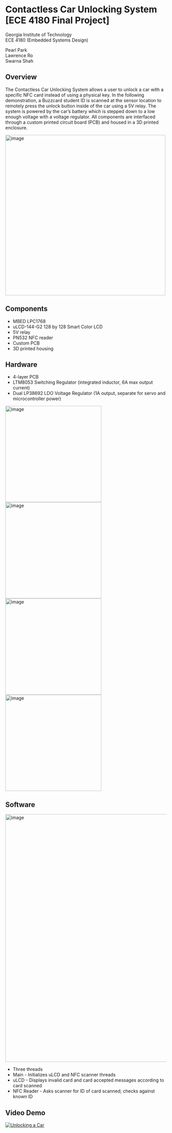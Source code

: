 # Contactless Car Unlocking System [ECE 4180 Final Project]

Georgia Institute of Technology \
ECE 4180 (Embedded Systems Design)

Pearl Park \
Lawrence Ro \
Swarna Shah 

## Overview

The Contactless Car Unlocking System allows a user to unlock a car with a specific NFC card instead of using a physical key. In the following demonstration, a Buzzcard student ID is scanned at the sensor location to remotely press the unlock button inside of the car using a 5V relay. The system is powered by the car’s battery which is stepped down to a low enough voltage with a voltage regulator. All components are interfaced through a custom printed circuit board (PCB) and housed in a 3D printed enclosure.

<img width="500" alt="image" src="https://github.com/jinjupk/4180-Final-Project/assets/84649940/1b4081ca-8d57-4e15-b276-a4e61ceaf6de">

## Components
- MBED LPC1768
- uLCD-144-G2 128 by 128 Smart Color LCD
- 5V relay
- PN532 NFC reader
- Custom PCB
- 3D printed housing

## Hardware
- 4-layer PCB
- LTM8053 Switching Regulator (integrated inductor, 6A max output current)
- Dual LP38692 LDO Voltage Regulator (1A output, separate for servo and microcontroller power)
  
<img width="300" alt="image" src="https://github.com/jinjupk/4180-Final-Project/assets/84649940/daebe276-06e1-489d-957f-789a28a51bac">

<img width="300" alt="image" src="https://github.com/jinjupk/4180-Final-Project/assets/84649940/6131d9c1-6522-4b9e-b837-db9dbf526d21">

<img width="300" alt="image" src="https://github.com/jinjupk/4180-Final-Project/assets/84649940/b8624fc9-eb10-44dd-94dc-f7f1fa32fb53">

<img width="300" alt="image" src="https://github.com/jinjupk/4180-Final-Project/assets/84649940/1662e17f-f3a3-4a4a-bc73-dae7046b8dbb">

## Software

<img width="772" alt="image" src="https://github.com/jinjupk/4180-Final-Project/assets/84649940/6ec4ba2e-4283-4992-b49e-cfa5d3996012">

- Three threads
- Main - Initializes uLCD and NFC scanner threads
- uLCD - Displays invalid card and card accepted messages according to card scanned
- NFC Reader - Asks scanner for ID of card scanned; checks against known ID

## Video Demo

[![Unlocking a Car](https://img.youtube/it5jC_XB_L4/0.jpg)](https://youtu.be/it5jC_XB_L4)
